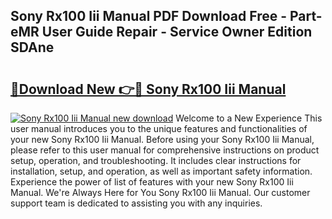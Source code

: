 ## Sony Rx100 Iii Manual PDF Download Free - Part-eMR User Guide Repair - Service Owner Edition SDAne

# <h2><a href="http://cf12717.oget.top/?id=Sony+Rx100+Iii+Manual">🔗Download New 👉🔴 Sony Rx100 Iii Manual</a></h2>

[![Sony Rx100 Iii Manual new download](https://i.imgur.com/5g1atiW.png)](http://cf12717.oget.top/?id=Sony+Rx100+Iii+Manual)
Welcome to a New Experience This user manual introduces you to the unique features and functionalities of your new Sony Rx100 Iii Manual. Before using your Sony Rx100 Iii Manual, please refer to this user manual for comprehensive instructions on product setup, operation, and troubleshooting. It includes clear instructions for installation, setup, and operation, as well as important safety information. Experience the power of list of features with your new Sony Rx100 Iii Manual. We're Always Here for You Sony Rx100 Iii Manual. Our customer support team is dedicated to assisting you with any inquiries.
